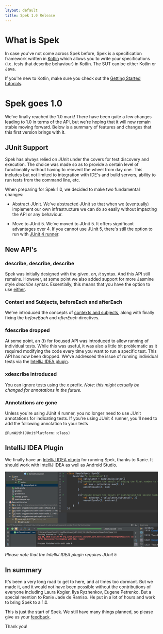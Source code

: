 ```yaml
---
layout: default
title: Spek 1.0 Release
---
```



# What is Spek

In case you've not come across Spek before, Spek is a specification framework written in [Kotlin](http://kotlinlang.org/) which allows you to write your specifications (i.e. tests that describe behaviour) in Kotlin. The SUT can be either Kotlin or Java.

If you're new to Kotlin, make sure you check out the [Getting Started tutorials](http://kotlinlang.org/docs/tutorials/).
 
# Spek goes 1.0

We've finally reached the 1.0 mark! There have been quite a few changes leading to 1.0 in terms of the API, but we're hoping that it will now remain stable moving forward. 
Below is a summary of features and changes that this first version brings with it.

 
## JUnit Support

Spek has always relied on JUnit under the covers for test discovery and execution. The choice was made so as to provide a certain level of functionality without having to reinvent the wheel from day one. This includes but not limited to
integration with IDE's and build servers, ability to run tests from the command line, etc.

When preparing for Spek 1.0, we decided to make two fundamental changes:

* Abstract JUnit. We've abstracted JUnit so that when we (eventually) implement our own infrastructure we can do so easily without impacting the API or any behaviour.

* Move to JUnit 5. We've moved to JUnit 5. It offers significant advantages over 4. If you cannot use JUnit 5, there's still the option to run with [JUnit 4 runner](http://junit.org/junit5/docs/current/user-guide/#running-tests-junit-platform-runner). 
 
## New API's
 
### describe, describe, describe

Spek was initially designed with the *given*, *on*, *it* syntax. And this API still remains. However, at some point we also added support for more Jasmine style
 *describe* syntax. Essentially, this means that you have the option to use [either](http://jetbrains.github.io/spek/docs/latest/#_basic_structure).

### Context and Subjects, beforeEach and afterEach

We've introduced the concepts of [contexts and subjects](http://jetbrains.github.io/spek/docs/latest/#_fixtures), along with finally fixing the *beforeEach* and *afterEach* directives. 

### fdescribe dropped

At some point, an (f) for focused API was introduced to allow running of individual tests. While this was useful, it was also a little bit problematic as it required
modifying the code every time you want to run a specific test. This API has now been dropped. We've addressed the issue of running individual tests via the [IntelliJ IDEA plugin](#intellij-idea-plugin).

### xdescribe introduced

You can ignore tests using the *x* prefix. 
*Note: this might actually be changed for annotations in the future.*
 
### Annotations are gone

Unless you're using JUnit 4 runner, you no longer need to use JUnit annotations for indicating tests. If you're using JUnit 4 runner, you'll need
to add the following annotation to your tests

```
@RunWith(JUnitPlatform::class)
```



## IntelliJ IDEA Plugin

We finally have an [IntelliJ IDEA plugin](https://plugins.jetbrains.com/plugin/8564) for running Spek, thanks to Ranie. It should work with IntelliJ IDEA as well as Android Studio. 


![Spek Plugin](idea-plugin.png)

*Please note that the IntelliJ IDEA plugin requires JUnit 5*

## In summary

It's been a very long road to get to here, and at times too dormant. But we made it, and it would not have been possible without the contributions of everyone including Laura Kogler, Ilya Ryzhenkov, Eugene Petrenko. But a special mention to Ranie Jade de Ramiso. He put in a lot of hours and work to bring Spek to a 1.0.

This is just the start of Spek. We still have many things planned, so please give us your [feedback](https://github.com/jetbrains/spek/issues).

Thank you!







